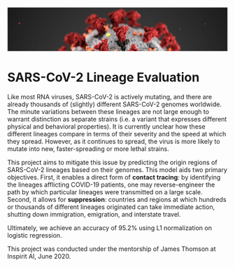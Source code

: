 ![Coronavirus Banner](sarscov2_lineage/src/coronavirusbanner.png)

# SARS-CoV-2 Lineage Evaluation

Like most RNA viruses, SARS-CoV-2 is actively mutating, and there are already thousands of (slightly) different SARS-CoV-2 genomes worldwide. The minute variations between these lineages are not large enough to warrant distinction as separate strains (i.e. a variant that expresses different physical and behavioral properties). It is currently unclear how these different lineages compare in terms of their severity and the speed at which they spread. However, as it continues to spread, the virus is more likely to mutate into new, faster-spreading or more lethal strains.

This project aims to mitigate this issue by predicting the origin regions of SARS-CoV-2 lineages based on their genomes. This model aids two primary objectives. First, it enables a direct form of **contact tracing**: by identifying the lineages afflicting COVID-19 patients, one may reverse-engineer the path by which particular lineages were transmitted on a large scale. Second, it allows for **suppression**: countries and regions at which hundreds or thousands of different lineages originated can take immediate action, shutting down immigration, emigration, and interstate travel.

Ultimately, we achieve an accuracy of 95.2% using L1 normalization on logistic regression.

This project was conducted under the mentorship of James Thomson at Inspirit AI, June 2020.